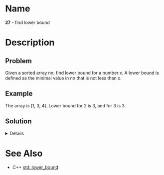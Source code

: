 Name
====

**27** - find lower bound

Description
===========

Problem
-------

Given a sorted array nn, find lower bound for a number x. A lower bound is defined as the minimal value in nn that is not less than x.

Example
-------

The array is [1, 3, 4]. Lower bound for 2 is 3, and for 3 is 3.

Solution
--------

<details>
<summary>Details</summary>

Use binary search to lookup for x but return the upper bound. Take care of the
cases when there is no upper bound available if the value x is above the maximum
number in the array.

</details>

See Also
========

-	C++ [std::lower_bound](https://en.cppreference.com/w/cpp/algorithm/lower_bound.html)
